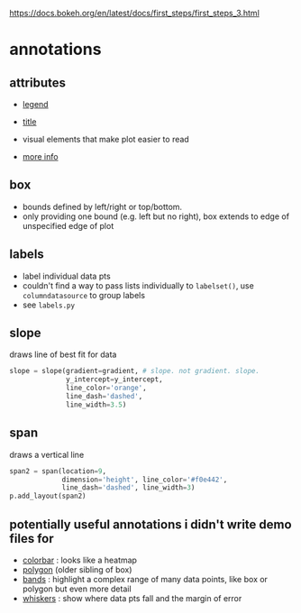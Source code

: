 <https://docs.bokeh.org/en/latest/docs/first_steps/first_steps_3.html>

# annotations

## attributes

- [legend](https://docs.bokeh.org/en/latest/docs/reference/models/annotations.html#bokeh.models.legend)
- [title](https://docs.bokeh.org/en/latest/docs/reference/models/annotations.html#bokeh.models.title)

- visual elements that make plot easier to read
- [more info](https://docs.bokeh.org/en/latest/docs/user_guide/annotations.html#userguide-annotations)


## box

- bounds defined by left/right or top/bottom.
- only providing one bound (e.g. left but no right), box extends to edge of
  unspecified edge of plot

## labels

- label individual data pts
- couldn't find a way to pass lists individually to `labelset()`, use
  `columndatasource` to group labels
- see `labels.py`

## slope

draws line of best fit for data

```python
slope = slope(gradient=gradient, # slope. not gradient. slope.
              y_intercept=y_intercept,
              line_color='orange',
              line_dash='dashed',
              line_width=3.5)
```

## span

draws a vertical line

```python
span2 = span(location=9,
             dimension='height', line_color='#f0e442',
             line_dash='dashed', line_width=3)
p.add_layout(span2)
```

## potentially useful annotations i didn't write demo files for

- [colorbar](https://docs.bokeh.org/en/latest/docs/user_guide/annotations.html#color-bars)
  : looks like a heatmap
- [polygon](https://docs.bokeh.org/en/latest/docs/user_guide/annotations.html#polygon-annotations) (older sibling of box)
- [bands](https://docs.bokeh.org/en/latest/docs/user_guide/annotations.html#bands)
  : highlight a complex range of many data points, like box or polygon but even
  more detail
- [whiskers](https://docs.bokeh.org/en/latest/docs/user_guide/annotations.html#whiskers)
  : show where data pts fall and the margin of error
